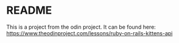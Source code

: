 # README

This is a project from the odin project. It can be found here: https://www.theodinproject.com/lessons/ruby-on-rails-kittens-api